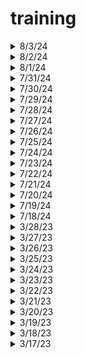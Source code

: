 # training
        
<details>
  <summary>8/3/24</summary>

- Coursera: [IT Security: Defense against the digital dark arts](https://www.coursera.org/learn/it-security/home/module/3)

- [ ] Module 3

  </details>
                  
<details>
  <summary>8/2/24</summary>

- Coursera: [IT Security: Defense against the digital dark arts](https://www.coursera.org/learn/it-security/home/module/2)

- [ ] Module 2

  </details>
                  
<details>
  <summary>8/1/24</summary>

- Coursera: [IT Security: Defense against the digital dark arts](https://www.coursera.org/learn/it-security/home/module/1)

- [ ] Module 1

  </details>
          
<details>
  <summary>7/31/24</summary>

- Coursera: [System Administration and IT Infrastructure Services](https://www.coursera.org/learn/system-administration-it-infrastructure-services/home/module/6)

- [ ] Module 6

  </details>
  
<details>
  <summary>7/30/24</summary>

- Coursera: [System Administration and IT Infrastructure Services](https://www.coursera.org/learn/system-administration-it-infrastructure-services/home/module/5)

- [x] Module 5

  </details>
  
<details>
  <summary>7/29/24</summary>

- Coursera: [System Administration and IT Infrastructure Services](https://www.coursera.org/learn/system-administration-it-infrastructure-services/home/module/4)

- [x] Module 4

  </details>
  
<details>
  <summary>7/28/24</summary>

- Coursera: [System Administration and IT Infrastructure Services](https://www.coursera.org/learn/system-administration-it-infrastructure-services/home/module/3)

- [x] Module 3

  </details>
    
<details>
  <summary>7/27/24</summary>

- Coursera: [System Administration and IT Infrastructure Services](https://www.coursera.org/learn/system-administration-it-infrastructure-services/home/module/2)

- [x] Module 2

  </details>
    
<details>
  <summary>7/26/24</summary>

- Coursera: [System Administration and IT Infrastructure Services](https://www.coursera.org/learn/system-administration-it-infrastructure-services/home/module/1)

- [x] Module 1 

  </details>
  
<details>
  <summary>7/25/24</summary>

- Coursera: [Operating Systems and You: Becoming a Power User](https://www.coursera.org/learn/os-power-user/home/module/6)

- [x] Module 6

  </details>
  
<details>
  <summary>7/24/24</summary>

- Coursera: [Operating Systems and You: Becoming a Power User](https://www.coursera.org/learn/os-power-user/home/module/5)

- [x] Module 5

  </details>
  
<details>
  <summary>7/23/24</summary>

- Coursera: [Operating Systems and You: Becoming a Power User](https://www.coursera.org/learn/os-power-user/home/module/4)

- [x] Module 4

  </details>
  
<details>
  <summary>7/22/24</summary>

- Coursera: [Operating Systems and You: Becoming a Power User](https://www.coursera.org/learn/os-power-user/home/module/3)

- [x] Module 3

  </details>
  
<details>
  <summary>7/21/24</summary>

- Coursera: [Operating Systems and You: Becoming a Power User](https://www.coursera.org/learn/os-power-user/home/module/1)

- [x] Modules 1-2

  </details>
  
<details>
  <summary>7/20/24</summary>

- Coursera: [The Bits and Bytes of Computer Networking](https://www.coursera.org/learn/computer-networking/home/module/6)

- [x] Module 6

  </details>
  
<details>
  <summary>7/19/24</summary>

- Coursera: [The Bits and Bytes of Computer Networking](https://www.coursera.org/learn/computer-networking/home/module/5)

- [x] Module 5

  </details>
  
<details>
  <summary>7/18/24</summary>

- Coursera: [The Bits and Bytes of Computer Networking](https://www.coursera.org/learn/computer-networking/home/module/3)

- [x] Modules 3-4

  </details>
  
<details>
  <summary>3/28/23</summary>
    
- Microsoft Learn: [Microsoft Azure Fundamentals: Describe cloud concepts](https://learn.microsoft.com/en-us/training/paths/microsoft-azure-fundamentals-describe-cloud-concepts/)  
  
- [x] Describe cloud computing
- [x] Describe the benefits of using cloud services
- [x] Describe cloud service types
  
  </details>

<details>
  <summary>3/27/23</summary>
   
  </details>
  
<details>
  <summary>3/26/23</summary>
   
  </details>
  
<details>
  <summary>3/25/23</summary>

  </details>
  
<details>
  <summary>3/24/23</summary>
  
- codecademy: [Create Video Games with Phaser.js Module 2](https://www.codecademy.com/learn/paths/create-video-games-with-phaser)
    
- [X] Learn JavaScript: Scope

  </details>

<details>
  <summary>3/23/23</summary>
  
  </details>

<details>
  <summary>3/22/23</summary>
  
  </details>

<details>
  <summary>3/21/23</summary>
 
  </details>

<details>
  <summary>3/20/23</summary>
  
- codecademy: [Create Video Games with Phaser.js Module 2](https://www.codecademy.com/learn/paths/create-video-games-with-phaser)
    
- [ ] Learn JavaScript: Scope

  </details>

<details>
  <summary>3/19/23</summary>
  
- codecademy: [Create Video Games with Phaser.js Module 2](https://www.codecademy.com/learn/paths/create-video-games-with-phaser)
    
- [X] Learn JavaScript: Functions

  </details>
  
  <details>
  <summary>3/18/23</summary>
  
  </details>
  
<details>
 <summary>3/17/23</summary>  
  
- codecademy: [Create Video Games with Phaser.js Module 2](https://www.codecademy.com/learn/paths/create-video-games-with-phaser)  
  
- [ ] Learn JavaScript: Functions
  
</details>
